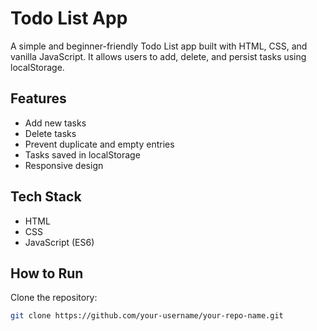 #  Todo List App

A simple and beginner-friendly Todo List app built with HTML, CSS, and vanilla JavaScript. It allows users to add, delete, and persist tasks using localStorage.

##  Features

- Add new tasks
- Delete tasks
- Prevent duplicate and empty entries
- Tasks saved in localStorage
- Responsive design

##  Tech Stack

- HTML
- CSS
- JavaScript (ES6)

##  How to Run

Clone the repository:

```bash
git clone https://github.com/your-username/your-repo-name.git
